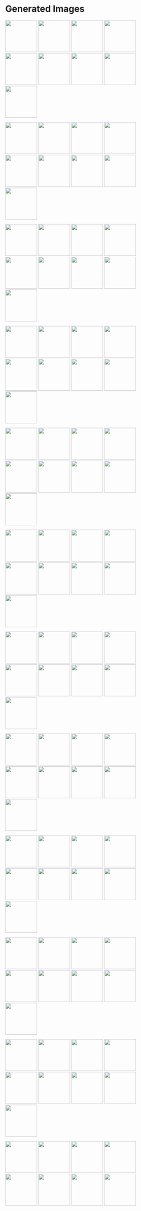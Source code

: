 # Generated Images



<img src="2025_08_31_01.webp" width="100"/> <img src="2025_08_31_02.webp" width="100"/> <img src="2025_08_31_03.webp" width="100"/> <img src="2025_08_31_04.webp" width="100"/> <img src="2025_08_31_05.webp" width="100"/> <img src="2025_08_31_06.webp" width="100"/> <img src="2025_08_31_07.webp" width="100"/> <img src="2025_08_31_08.webp" width="100"/> <img src="2025_08_31_09.webp" width="100"/>

<img src="2025_08_31_10.webp" width="100"/> <img src="2025_08_31_100.webp" width="100"/> <img src="2025_08_31_101.webp" width="100"/> <img src="2025_08_31_102.webp" width="100"/> <img src="2025_08_31_103.webp" width="100"/> <img src="2025_08_31_104.webp" width="100"/> <img src="2025_08_31_105.webp" width="100"/> <img src="2025_08_31_106.webp" width="100"/> <img src="2025_08_31_107.webp" width="100"/>

<img src="2025_08_31_11.webp" width="100"/> <img src="2025_08_31_12.webp" width="100"/> <img src="2025_08_31_13.webp" width="100"/> <img src="2025_08_31_14.webp" width="100"/> <img src="2025_08_31_15.webp" width="100"/> <img src="2025_08_31_16.webp" width="100"/> <img src="2025_08_31_17.webp" width="100"/> <img src="2025_08_31_18.webp" width="100"/> <img src="2025_08_31_19.webp" width="100"/>

<img src="2025_08_31_20.webp" width="100"/> <img src="2025_08_31_21.webp" width="100"/> <img src="2025_08_31_22.webp" width="100"/> <img src="2025_08_31_23.webp" width="100"/> <img src="2025_08_31_24.webp" width="100"/> <img src="2025_08_31_25.webp" width="100"/> <img src="2025_08_31_26.webp" width="100"/> <img src="2025_08_31_27.webp" width="100"/> <img src="2025_08_31_28.webp" width="100"/>

<img src="2025_08_31_29.webp" width="100"/> <img src="2025_08_31_30.webp" width="100"/> <img src="2025_08_31_31.webp" width="100"/> <img src="2025_08_31_32.webp" width="100"/> <img src="2025_08_31_33.webp" width="100"/> <img src="2025_08_31_34.webp" width="100"/> <img src="2025_08_31_35.webp" width="100"/> <img src="2025_08_31_36.webp" width="100"/> <img src="2025_08_31_37.webp" width="100"/>

<img src="2025_08_31_38.webp" width="100"/> <img src="2025_08_31_39.webp" width="100"/> <img src="2025_08_31_40.webp" width="100"/> <img src="2025_08_31_41.webp" width="100"/> <img src="2025_08_31_42.webp" width="100"/> <img src="2025_08_31_43.webp" width="100"/> <img src="2025_08_31_44.webp" width="100"/> <img src="2025_08_31_45.webp" width="100"/> <img src="2025_08_31_46.webp" width="100"/>

<img src="2025_08_31_47.webp" width="100"/> <img src="2025_08_31_48.webp" width="100"/> <img src="2025_08_31_49.webp" width="100"/> <img src="2025_08_31_50.webp" width="100"/> <img src="2025_08_31_51.webp" width="100"/> <img src="2025_08_31_52.webp" width="100"/> <img src="2025_08_31_53.webp" width="100"/> <img src="2025_08_31_54.webp" width="100"/> <img src="2025_08_31_55.webp" width="100"/>

<img src="2025_08_31_56.webp" width="100"/> <img src="2025_08_31_57.webp" width="100"/> <img src="2025_08_31_58.webp" width="100"/> <img src="2025_08_31_59.webp" width="100"/> <img src="2025_08_31_60.webp" width="100"/> <img src="2025_08_31_61.webp" width="100"/> <img src="2025_08_31_62.webp" width="100"/> <img src="2025_08_31_63.webp" width="100"/> <img src="2025_08_31_64.webp" width="100"/>

<img src="2025_08_31_65.webp" width="100"/> <img src="2025_08_31_66.webp" width="100"/> <img src="2025_08_31_67.webp" width="100"/> <img src="2025_08_31_68.webp" width="100"/> <img src="2025_08_31_69.webp" width="100"/> <img src="2025_08_31_70.webp" width="100"/> <img src="2025_08_31_71.webp" width="100"/> <img src="2025_08_31_72.webp" width="100"/> <img src="2025_08_31_73.webp" width="100"/>

<img src="2025_08_31_74.webp" width="100"/> <img src="2025_08_31_75.webp" width="100"/> <img src="2025_08_31_76.webp" width="100"/> <img src="2025_08_31_77.webp" width="100"/> <img src="2025_08_31_78.webp" width="100"/> <img src="2025_08_31_79.webp" width="100"/> <img src="2025_08_31_80.webp" width="100"/> <img src="2025_08_31_81.webp" width="100"/> <img src="2025_08_31_82.webp" width="100"/>

<img src="2025_08_31_83.webp" width="100"/> <img src="2025_08_31_84.webp" width="100"/> <img src="2025_08_31_85.webp" width="100"/> <img src="2025_08_31_86.webp" width="100"/> <img src="2025_08_31_87.webp" width="100"/> <img src="2025_08_31_88.webp" width="100"/> <img src="2025_08_31_89.webp" width="100"/> <img src="2025_08_31_90.webp" width="100"/> <img src="2025_08_31_91.webp" width="100"/>

<img src="2025_08_31_92.webp" width="100"/> <img src="2025_08_31_93.webp" width="100"/> <img src="2025_08_31_94.webp" width="100"/> <img src="2025_08_31_95.webp" width="100"/> <img src="2025_08_31_96.webp" width="100"/> <img src="2025_08_31_97.webp" width="100"/> <img src="2025_08_31_98.webp" width="100"/> <img src="2025_08_31_99.webp" width="100"/>